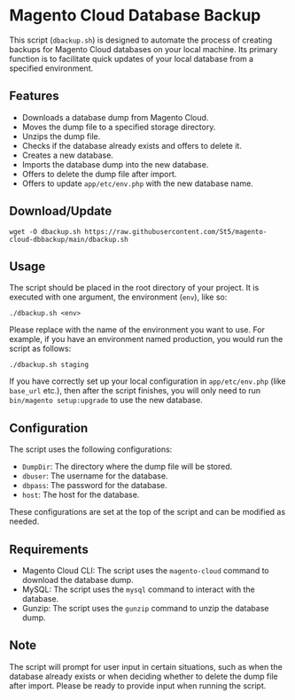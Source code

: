# Magento Cloud Database Backup

This script (`dbackup.sh`) is designed to automate the process of creating backups for Magento Cloud databases on your local machine. 
Its primary function is to facilitate quick updates of your local database from a specified environment.

## Features

- Downloads a database dump from Magento Cloud.
- Moves the dump file to a specified storage directory.
- Unzips the dump file.
- Checks if the database already exists and offers to delete it.
- Creates a new database.
- Imports the database dump into the new database.
- Offers to delete the dump file after import.
- Offers to update `app/etc/env.php` with the new database name.

## Download/Update

```shellscript
wget -O dbackup.sh https://raw.githubusercontent.com/St5/magento-cloud-dbbackup/main/dbackup.sh
```

## Usage

The script should be placed in the root directory of your project. 
It is executed with one argument, the environment (`env`), like so:

```shellscript
./dbackup.sh <env>
```
Please replace <env> with the name of the environment you want to use. 
For example, if you have an environment named production, you would run the script as follows:
```shellscript
./dbackup.sh staging
```

If you have correctly set up your local configuration in `app/etc/env.php` (like `base_url` etc.), then after the script finishes, you will only need to run `bin/magento setup:upgrade` to use the new database.

## Configuration
The script uses the following configurations:  

- `DumpDir`: The directory where the dump file will be stored.
- `dbuser`: The username for the database.
- `dbpass`: The password for the database.
- `host`: The host for the database.

These configurations are set at the top of the script and can be modified as needed.  

## Requirements

- Magento Cloud CLI: The script uses the `magento-cloud` command to download the database dump.
- MySQL: The script uses the `mysql` command to interact with the database.
- Gunzip: The script uses the `gunzip` command to unzip the database dump.

## Note

The script will prompt for user input in certain situations, such as when the database already exists or when deciding whether to delete the dump file after import. Please be ready to provide input when running the script.
